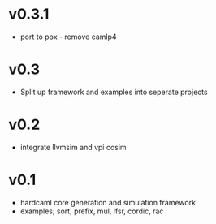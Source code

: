 # v0.3.1

* port to ppx - remove camlp4

# v0.3

* Split up framework and examples into seperate projects

# v0.2

* integrate llvmsim and vpi cosim

# v0.1

* hardcaml core generation and simulation framework
* examples; sort, prefix, mul, lfsr, cordic, rac
